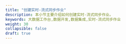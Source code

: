 ```yaml
---
title: "创建实时-流式同步作业"
description: 本小节主要介绍如何创建实时-流式同步作业。 
keywords: 大数据工作台,数据开发,数据集成,实时-流式同步作业
weight: 30
collapsible: false
draft: true
---
```


